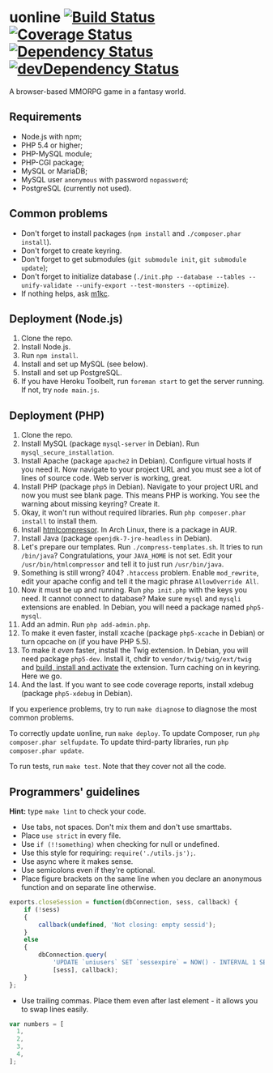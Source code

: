uonline [![Build Status](https://travis-ci.org/uonline/uonline.png?branch=master)](https://travis-ci.org/uonline/uonline) [![Coverage Status](https://coveralls.io/repos/uonline/uonline/badge.png?branch=master)](https://coveralls.io/r/uonline/uonline?branch=master) [![Dependency Status](https://david-dm.org/uonline/uonline.png)](https://david-dm.org/uonline/uonline) [![devDependency Status](https://david-dm.org/uonline/uonline/dev-status.png)](https://david-dm.org/uonline/uonline#info=devDependencies) 
=======

A browser-based MMORPG game in a fantasy world.


Requirements
------------

* Node.js with npm;
* PHP 5.4 or higher;
* PHP-MySQL module;
* PHP-CGI package;
* MySQL or MariaDB;
* MySQL user `anonymous` with password `nopassword`;
* PostgreSQL (currently not used).


Common problems
---------------

* Don't forget to install packages (`npm install` and `./composer.phar install`).
* Don't forget to create keyring.
* Don't forget to get submodules (`git submodule init`, `git submodule update`);
* Don't forget to initialize database (`./init.php --database --tables --unify-validate --unify-export --test-monsters --optimize`).
* If nothing helps, ask [m1kc](https://github.com/m1kc).


Deployment (Node.js)
--------------------

1. Clone the repo.
2. Install Node.js.
3. Run `npm install`.
4. Install and set up MySQL (see below).
5. Install and set up PostgreSQL.
6. If you have Heroku Toolbelt, run `foreman start` to get the server running. If not, try `node main.js`.


Deployment (PHP)
----------------

1. Clone the repo.
2. Install MySQL (package `mysql-server` in Debian). Run `mysql_secure_installation`.
3. Install Apache (package `apache2` in Debian). Configure virtual hosts if you need it. Now navigate to your project URL and you must see a lot of lines of source code. Web server is working, great.
4. Install PHP (package `php5` in Debian). Navigate to your project URL and now you must see blank page. This means PHP is working. You see the warning about missing keyring? Create it.
5. Okay, it won't run without required libraries. Run `php composer.phar install` to install them.
6. Install [htmlcompressor](http://code.google.com/p/htmlcompressor/). In Arch Linux, there is a package in AUR.
7. Install Java (package `openjdk-7-jre-headless` in Debian).
8. Let's prepare our templates. Run `./compress-templates.sh`. It tries to run `/bin/java`? Congratulations, your `JAVA_HOME` is not set. Edit your `/usr/bin/htmlcompressor` and tell it to just run `/usr/bin/java`.
9. Something is still wrong? 404? `.htaccess` problem. Enable `mod_rewrite`, edit your apache config and tell it the magic phrase `AllowOverride All`.
10. Now it must be up and running. Run `php init.php` with the keys you need. It cannot connect to database? Make sure `mysql` and `mysqli` extensions are enabled. In Debian, you will need a package named `php5-mysql`.
12. Add an admin. Run `php add-admin.php`.
13. To make it even faster, install xcache (package `php5-xcache` in Debian) or turn opcache on (if you have PHP 5.5).
13. To make it _even_ faster, install the Twig extension. In Debian, you will need package `php5-dev`. Install it, chdir to `vendor/twig/twig/ext/twig` and [build, install and activate](http://twig.sensiolabs.org/doc/intro.html#installing-the-c-extension) the extension. Turn caching on in keyring. Here we go.
14. And the last. If you want to see code coverage reports, install xdebug (package `php5-xdebug` in Debian).

If you experience problems, try to run `make diagnose` to diagnose the most common problems.

To correctly update uonline, run `make deploy`. To update Composer, run `php composer.phar selfupdate`. To update third-party libraries, run `php composer.phar update`.

To run tests, run `make test`. Note that they cover not all the code.


Programmers' guidelines
-----------------------

**Hint:** type `make lint` to check your code.

* Use tabs, not spaces. Don't mix them and don't use smarttabs.
* Place `use strict` in every file.
* Use `if (!!something)` when checking for null or undefined.
* Use this style for requiring: `require('./utils.js');`.
* Use async where it makes sense.
* Use semicolons even if they're optional.
* Place figure brackets on the same line when you declare an anonymous function and on separate line otherwise.

```js
exports.closeSession = function(dbConnection, sess, callback) {
	if (!sess)
	{
		callback(undefined, 'Not closing: empty sessid');
	}
	else
	{
		dbConnection.query(
			'UPDATE `uniusers` SET `sessexpire` = NOW() - INTERVAL 1 SECOND WHERE `sessid` = ?',
			[sess], callback);
	}
};
```

* Use trailing commas. Place them even after last element - it allows you to swap lines easily.

```js
var numbers = [
  1,
  2,
  3,
  4,
];
```
